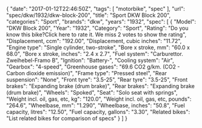 {
    "date": "2017-01-12T22:46:50Z",
    "tags": [
        "motorbike",
        "spec"
    ],
    "url": "spec\/dkw\/1932\/dkw-block-200",
    "title": "Sport DKW Block 200",
    "categories": "Sport",
    "brands": "dkw",
    "years": "1932",
    "spec": [
        {
            "Model": "DKW Block 200",
            "Year": "1932",
            "Category": "Sport",
            "Rating": "Do you know this bike?Click here to rate it. We miss 2 votes to show the rating",
            "Displacement, ccm": "192.00",
            "Displacement, cubic inches": "11.72",
            "Engine type": "Single cylinder, two-stroke",
            "Bore x stroke, mm": "60.0 x 68.0",
            "Bore x stroke, inches": "2.4 x 2.7",
            "Fuel system": "Carburettor. Zweihebel-Framo B",
            "Ignition": "Battery-",
            "Cooling system": "Air",
            "Gearbox": "4-speed",
            "Greenhouse gases": "69.6 CO2 g\/km. (CO2 - Carbon dioxide emission)",
            "Frame type": "Pressed steel",
            "Rear suspension": "None",
            "Front tyre": "3.5-25",
            "Rear tyre": "3.5-25",
            "Front brakes": "Expanding brake (drum brake)",
            "Rear brakes": "Expanding brake (drum brake)",
            "Wheels": "Spoked",
            "Seat": "Solo seat with springs",
            "Weight incl. oil, gas, etc, kg": "120.0",
            "Weight incl. oil, gas, etc, pounds": "264.6",
            "Wheelbase, mm": "1.290",
            "Wheelbase, inches": "50.8",
            "Fuel capacity, litres": "12.50",
            "Fuel capacity, gallons": "3.30",
            "Related bikes": "List related bikes for comparison of specs"
        }
    ]
}